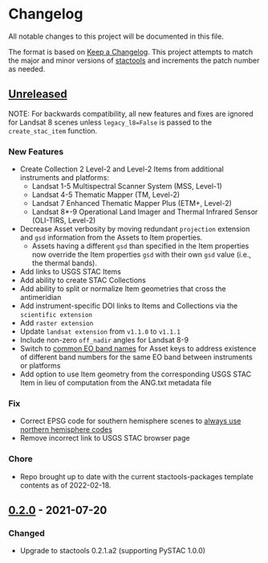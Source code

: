 # Changelog

All notable changes to this project will be documented in this file.

The format is based on [Keep a Changelog](https://keepachangelog.com/en/1.0.0/). This project attempts to match the major and minor versions of [stactools](https://github.com/stac-utils/stactools) and increments the patch number as needed.

## [Unreleased]

NOTE: For backwards compatibility, all new features and fixes are ignored for Landsat 8 scenes unless `legacy_l8=False` is passed to the `create_stac_item` function.

### New Features

- Create Collection 2 Level-2 and Level-2 Items from additional instruments and platforms:
    - Landsat 1-5 Multispectral Scanner System (MSS, Level-1)
    - Landsat 4-5 Thematic Mapper (TM, Level-2)
    - Landsat 7 Enhanced Thematic Mapper Plus (ETM+, Level-2)
    - Landsat 8*-9 Operational Land Imager and Thermal Infrared Sensor (OLI-TIRS, Level-2)
- Decrease Asset verbosity by moving redundant `projection` extension and `gsd` information from the Assets to Item properties.
    - Assets having a different `gsd` than specified in the Item properties now override the Item properties `gsd` with their own `gsd` value (i.e., the thermal bands).
- Add links to USGS STAC Items
- Add ability to create STAC Collections
- Add ability to split or normalize Item geometries that cross the antimeridian
- Add instrument-specific DOI links to Items and Collections via the `scientific extension`
- Add `raster extension`
- Update `landsat extension` from `v1.1.0` to `v1.1.1`
- Include non-zero `off_nadir` angles for Landsat 8-9
- Switch to [common EO band names](https://github.com/stac-extensions/eo#common-band-names) for Asset keys to address existence of different band numbers for the same EO band between instruments or platforms
- Add option to use Item geometry from the corresponding USGS STAC Item in lieu of computation from the ANG.txt metadata file


### Fix

- Correct EPSG code for southern hemisphere scenes to [always use northern hemisphere codes](https://www.usgs.gov/faqs/why-do-landsat-scenes-southern-hemisphere-display-negative-utm-values)
- Remove incorrect link to USGS STAC browser page

### Chore

- Repo brought up to date with the current stactools-packages template contents as of 2022-02-18.

## [0.2.0] - 2021-07-20

### Changed

- Upgrade to stactools 0.2.1.a2 (supporting PySTAC 1.0.0)

[Unreleased]: <https://github.com/stactools-packages/landsat/compare/v0.2.0..main>
[0.2.0]: <https://github.com/stactools-packages/landsat/releases/tag/v0.2.0>

